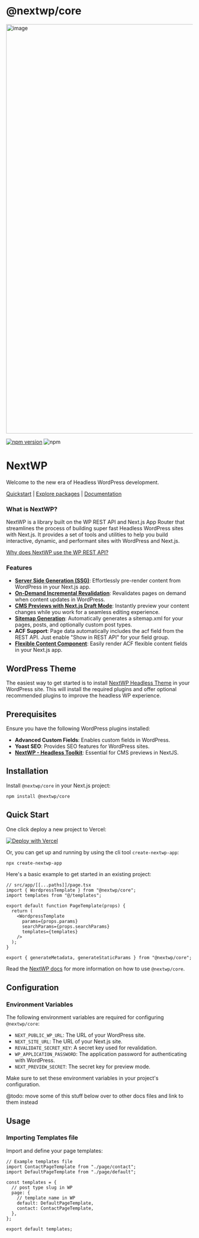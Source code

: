 # @nextwp/core

<img width="1104" alt="image" src="https://github.com/CalebBarnes/nextwp/assets/24890515/cbecbc2a-e170-41a1-a0a6-2d3f3e69f1d8">

[![npm version](https://badge.fury.io/js/@nextwp%2Fcore.svg)](https://badge.fury.io/js/@nextwp%2Fcore) ![npm](https://img.shields.io/npm/dw/@nextwp%2Fcore)

# NextWP

Welcome to the new era of Headless WordPress development.

[Quickstart](https://www.nextwp.org/quickstart) | [Explore packages](https://www.nextwp.org/packages) | [Documentation](https://www.nextwp.org)

### What is NextWP?

NextWP is a library built on the WP REST API and Next.js App Router that streamlines the process of building super fast Headless WordPress sites with Next.js. It provides a set of tools and utilities to help you build interactive, dynamic, and performant sites with WordPress and Next.js.

[Why does NextWP use the WP REST API?](https://www.nextwp.org/faq/why-rest-api)

### Features

- [**Server Side Generation (SSG)**](https://www.nextwp.org/packages/nextwp/core/next-app-functions#generate-static-params): Effortlessly pre-render content from WordPress in your Next.js app.
- [**On-Demand Incremental Revalidation**](https://www.nextwp.org/packages/nextwp/core/route-handlers#revalidate): Revalidates pages on demand when content updates in WordPress.
- [**CMS Previews with Next.js Draft Mode**](https://www.nextwp.org/packages/nextwp/core/route-handlers#preview): Instantly preview your content changes while you work for a seamless editing experience.
- [**Sitemap Generation**](https://www.nextwp.org/packages/nextwp/core/next-app-functions#generate-sitemap): Automatically generates a sitemap.xml for your pages, posts, and optionally custom post types.
- **ACF Support**: Page data automatically includes the acf field from the REST API. Just enable "Show in REST API" for your field group.
- [**Flexible Content Component**](https://www.nextwp.org/packages/nextwp/core/components#flexible-content): Easily render ACF flexible content fields in your Next.js app.

## WordPress Theme

The easiest way to get started is to install [NextWP Headless Theme](https://www.nextwp.org/packages/wordpress/nextwp-headless-theme) in your WordPress site. This will install the required plugins and offer optional recommended plugins to improve the headless WP experience.

## Prerequisites

Ensure you have the following WordPress plugins installed:

- **Advanced Custom Fields**: Enables custom fields in WordPress.
- **Yoast SEO**: Provides SEO features for WordPress sites.
- [**NextWP - Headless Toolkit**](https://www.nextwp.org/packages/wordpress/nextwp-toolkit-plugin): Essential for CMS previews in NextJS.

## Installation

Install `@nextwp/core` in your Next.js project:

```bash
npm install @nextwp/core
```

## Quick Start

One click deploy a new project to Vercel:

[![Deploy with Vercel](https://vercel.com/button)](https://vercel.com/new/clone?repository-url=https%3A%2F%2Fgithub.com%2FCalebBarnes%2Fnextwp-starter&env=NEXT_PUBLIC_WP_URL,WP_APPLICATION_PASSWORD,NEXT_PREVIEW_SECRET,REVALIDATE_SECRET_KEY&envDescription=These%20environment%20variables%20are%20necessary%20for%20the%20Next.js%20to%20WordPress%20connection%20via%20NextWP.%20Refer%20to%20the%20NextWP%20docs%20for%20more%20information.&envLink=https%3A%2F%2Fwww.nextwp.org%2Fenvironment-variables&demo-title=NextWP%20Starter&demo-description=A%20Next.js%20Headless%20WordPress%20site%20built%20with%20NextWP.&demo-url=https%3A%2F%2Fnextwp-starter.vercel.app&demo-image=https%3A%2F%2Fraw.githubusercontent.com%2FCalebBarnes%2Fnextwp-starter%2Fmain%2Fscreenshot.png)

Or, you can get up and running by using the cli tool `create-nextwp-app`:

```bash
npx create-nextwp-app
```

Here's a basic example to get started in an existing project:

```tsx
// src/app/[[...paths]]/page.tsx
import { WordpressTemplate } from "@nextwp/core";
import templates from "@/templates";

export default function PageTemplate(props) {
  return (
    <WordpressTemplate
      params={props.params}
      searchParams={props.searchParams}
      templates={templates}
    />
  );
}

export { generateMetadata, generateStaticParams } from "@nextwp/core";
```

Read the [NextWP docs](https://www.nextwp.org/) for more information on how to use `@nextwp/core`.

## Configuration

### Environment Variables

The following environment variables are required for configuring `@nextwp/core`:

- `NEXT_PUBLIC_WP_URL`: The URL of your WordPress site.
- `NEXT_SITE_URL`: The URL of your Next.js site.
- `REVALIDATE_SECRET_KEY`: A secret key used for revalidation.
- `WP_APPLICATION_PASSWORD`: The application password for authenticating with WordPress.
- `NEXT_PREVIEW_SECRET`: The secret key for preview mode.

Make sure to set these environment variables in your project's configuration.

@todo: move some of this stuff below over to other docs files and link to them instead

## Usage

### Importing Templates file

Import and define your page templates:

```tsx
// Example templates file
import ContactPageTemplate from "./page/contact";
import DefaultPageTemplate from "./page/default";

const templates = {
  // post type slug in WP
  page: {
    // template name in WP
    default: DefaultPageTemplate,
    contact: ContactPageTemplate,
  },
};

export default templates;
```

